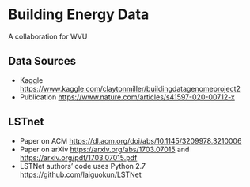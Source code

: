 # Building Energy Data
A collaboration for WVU

## Data Sources

* Kaggle https://www.kaggle.com/claytonmiller/buildingdatagenomeproject2
* Publication https://www.nature.com/articles/s41597-020-00712-x

## LSTnet
* Paper on ACM https://dl.acm.org/doi/abs/10.1145/3209978.3210006
* Paper on arXiv https://arxiv.org/abs/1703.07015 and https://arxiv.org/pdf/1703.07015.pdf
* LSTNet authors’ code uses Python 2.7 https://github.com/laiguokun/LSTNet
